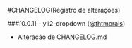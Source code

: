 ﻿#CHANGELOG(Registro de alterações)

###[0.0.1] - yii2-dropdown ([@thtmorais](https://gitlab.com/thtmorais))
- Alteração de CHANGELOG.md